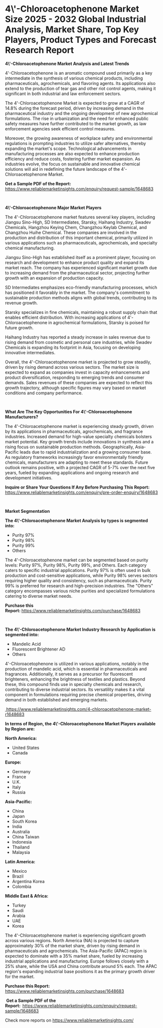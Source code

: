 <p><h1>4\'-Chloroacetophenone Market Size 2025 - 2032 Global Industrial Analysis, Market Share, Top Key Players, Product Types and Forecast Research Report</h1></p><p><strong>4\'-Chloroacetophenone Market Analysis and Latest Trends</strong></p>
<p><p>4'-Chloroacetophenone is an aromatic compound used primarily as a key intermediate in the synthesis of various chemical products, including pharmaceuticals, agrochemicals, and flavoring agents. Its applications also extend to the production of tear gas and other riot control agents, making it significant in both industrial and law enforcement sectors. </p><p>The 4'-Chloroacetophenone Market is expected to grow at a CAGR of 14.8% during the forecast period, driven by increasing demand in the pharmaceutical industry and the ongoing development of new agrochemical formulations. The rise in urbanization and the need for enhanced public safety measures have further contributed to the market growth, as law enforcement agencies seek efficient control measures. </p><p>Moreover, the growing awareness of workplace safety and environmental regulations is prompting industries to utilize safer alternatives, thereby expanding the market's scope. Technological advancements in manufacturing processes are also expected to enhance production efficiency and reduce costs, fostering further market expansion. As industries evolve, the focus on sustainable and innovative chemical solutions will aid in redefining the future landscape of the 4'-Chloroacetophenone Market.</p></p>
<p><strong>Get a Sample PDF of the Report:&nbsp;</strong> <a href="https://www.reliablemarketinsights.com/enquiry/request-sample/1648683?utm_campaign=2185&utm_medium=2&utm_source=Github&utm_content=ia&utm_term=26032025&utm_id=4-chloroacetophenone">https://www.reliablemarketinsights.com/enquiry/request-sample/1648683</a></p>
<p>&nbsp;</p>
<p><strong>4\'-Chloroacetophenone Major Market Players</strong></p>
<p><p>The 4'-Chloroacetophenone market features several key players, including Jiangsu Sino-High, SD Intermediates, Starsky, Haihang Industry, Swadev Chemicals, Hangzhou Keying Chem, Changzhou Keylab Chemical, and Changzhou Huihe Chemical. These companies are involved in the production and distribution of this important chemical, primarily utilized in various applications such as pharmaceuticals, agrochemicals, and specialty chemical manufacturing.</p><p>Jiangsu Sino-High has established itself as a prominent player, focusing on research and development to enhance product quality and expand its market reach. The company has experienced significant market growth due to increasing demand from the pharmaceutical sector, projecting further growth with an expansion of production capacity.</p><p>SD Intermediates emphasizes eco-friendly manufacturing processes, which has positioned it favorably in the market. The company's commitment to sustainable production methods aligns with global trends, contributing to its revenue growth. </p><p>Starsky specializes in fine chemicals, maintaining a robust supply chain that enables efficient distribution. With increasing applications of 4'-Chloroacetophenone in agrochemical formulations, Starsky is poised for future growth. </p><p>Haihang Industry has reported a steady increase in sales revenue due to rising demand from cosmetic and personal care industries, while Swadev Chemicals is expanding its footprint in Asia, focusing on developing innovative intermediates.</p><p>Overall, the 4'-Chloroacetophenone market is projected to grow steadily, driven by rising demand across various sectors. The market size is expected to expand as companies invest in capacity enhancements and product diversification, responding to emerging trends and consumer demands. Sales revenues of these companies are expected to reflect this growth trajectory, although specific figures may vary based on market conditions and company performance.</p></p>
<p>&nbsp;</p>
<p><strong>What Are The Key Opportunities For 4\'-Chloroacetophenone Manufacturers?</strong></p>
<p><p>The 4'-Chloroacetophenone market is experiencing steady growth, driven by its applications in pharmaceuticals, agrochemicals, and fragrance industries. Increased demand for high-value specialty chemicals bolsters market potential. Key growth trends include innovations in synthesis and a rising focus on sustainable production methods. Geographically, Asia-Pacific leads due to rapid industrialization and a growing consumer base. As regulatory frameworks increasingly favor environmentally friendly chemicals, manufacturers are adapting to meet these standards. Future outlook remains positive, with a projected CAGR of 5-7% over the next five years, fueled by expanding applications and ongoing research and development initiatives.</p></p>
<p><strong>Inquire or Share Your Questions If Any Before Purchasing This Report:</strong> <a href="https://www.reliablemarketinsights.com/enquiry/pre-order-enquiry/1648683?utm_campaign=2185&utm_medium=2&utm_source=Github&utm_content=ia&utm_term=26032025&utm_id=4-chloroacetophenone">https://www.reliablemarketinsights.com/enquiry/pre-order-enquiry/1648683</a></p>
<p>&nbsp;</p>
<p><strong>Market Segmentation</strong></p>
<p><strong>The 4\'-Chloroacetophenone Market Analysis by types is segmented into:</strong></p>
<p><ul><li>Purity 97%</li><li>Purity 98%</li><li>Purity 99%</li><li>Others</li></ul></p>
<p><p>The 4'-Chloroacetophenone market can be segmented based on purity levels: Purity 97%, Purity 98%, Purity 99%, and Others. Each category caters to specific industrial applications. Purity 97% is often used in bulk production and cost-sensitive applications, while Purity 98% serves sectors requiring higher quality and consistency, such as pharmaceuticals. Purity 99% is preferred for research and high-precision industries. The "Others" category encompasses various niche purities and specialized formulations catering to diverse market needs.</p></p>
<p><strong>Purchase this Report:&nbsp;</strong><a href="https://www.reliablemarketinsights.com/purchase/1648683?utm_campaign=2185&utm_medium=2&utm_source=Github&utm_content=ia&utm_term=26032025&utm_id=4-chloroacetophenone">https://www.reliablemarketinsights.com/purchase/1648683</a></p>
<p>&nbsp;</p>
<p><strong>The 4\'-Chloroacetophenone Market Industry Research by Application is segmented into:</strong></p>
<p><ul><li>Mandelic Acid</li><li>Fluorescent Brightener AD</li><li>Others</li></ul></p>
<p><p>4'-Chloroacetophenone is utilized in various applications, notably in the production of mandelic acid, which is essential in pharmaceuticals and fragrances. Additionally, it serves as a precursor for fluorescent brighteners, enhancing the brightness of textiles and plastics. Beyond these, this compound finds use in specialty chemicals and research, contributing to diverse industrial sectors. Its versatility makes it a vital component in formulations requiring precise chemical properties, driving demand in both established and emerging markets.</p></p>
<p><a href="https://www.reliablemarketinsights.com/4-chloroacetophenone-market-r1648683?utm_campaign=2185&utm_medium=2&utm_source=Github&utm_content=ia&utm_term=26032025&utm_id=4-chloroacetophenone">&nbsp;https://www.reliablemarketinsights.com/4-chloroacetophenone-market-r1648683</a></p>
<p><strong>In terms of Region, the 4\'-Chloroacetophenone Market Players available by Region are:</strong></p>
<p>
    <p> <strong> North America: </strong>
        <ul>
            <li>United States</li>
            <li>Canada</li>
        </ul>
        </p> 
    <p> <strong> Europe: </strong>
        <ul>
            <li>Germany</li>
            <li>France</li>
            <li>U.K.</li>
            <li>Italy</li>
            <li>Russia</li>
        </ul>
        </p> 
    <p> <strong> Asia-Pacific: </strong>
        <ul>
            <li>China</li>
            <li>Japan</li>
            <li>South Korea</li>
            <li>India</li>
            <li>Australia</li>
            <li>China Taiwan</li>
            <li>Indonesia</li>
            <li>Thailand</li>
            <li>Malaysia</li>
        </ul>
        </p> 
    <p> <strong> Latin America: </strong>
        <ul>
            <li>Mexico</li>
            <li>Brazil</li>
            <li>Argentina Korea</li>
            <li>Colombia</li>
        </ul>
        </p> 
    <p> <strong> Middle East & Africa: </strong>
        <ul>
            <li>Turkey</li>
            <li>Saudi</li>
            <li>Arabia</li>
            <li>UAE</li>
            <li>Korea</li>
        </ul>
    </p>
    </p>
<p><p>The 4'-Chloroacetophenone market is experiencing significant growth across various regions. North America (NA) is projected to capture approximately 30% of the market share, driven by rising demand in pharmaceuticals and agrochemicals. The Asia-Pacific (APAC) region is expected to dominate with a 35% market share, fueled by increasing industrial applications and manufacturing. Europe follows closely with a 25% share, while the USA and China contribute around 5% each. The APAC region's expanding industrial base positions it as the primary growth driver for the market.</p></p>
<p><strong>Purchase this Report: </strong><a href="https://www.reliablemarketinsights.com/purchase/1648683?utm_campaign=2185&utm_medium=2&utm_source=Github&utm_content=ia&utm_term=26032025&utm_id=4-chloroacetophenone">https://www.reliablemarketinsights.com/purchase/1648683</a></p>
<p>&nbsp;<strong>Get a Sample PDF of the Report:&nbsp;&nbsp;</strong><a href="https://www.reliablemarketinsights.com/enquiry/request-sample/1648683?utm_campaign=2185&utm_medium=2&utm_source=Github&utm_content=ia&utm_term=26032025&utm_id=4-chloroacetophenone">https://www.reliablemarketinsights.com/enquiry/request-sample/1648683</a></p>
<p><strong></strong></p>
<p>Check more reports on <a href="https://www.reliablemarketinsights.com/?utm_campaign=2185&utm_medium=2&utm_source=Github&utm_content=ia&utm_term=26032025&utm_id=4-chloroacetophenone">https://www.reliablemarketinsights.com/</a></p>